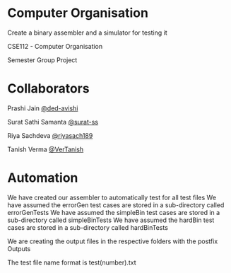 # Computer Organisation
Create a binary assembler and a simulator for testing it

CSE112 - Computer Organisation

Semester Group Project

# Collaborators
Prashi Jain [@ded-avishi](https://www.github.com/ded-avishi)

Surat Sathi Samanta [@surat-ss](https://www.github.com/surat-ss)

Riya Sachdeva [@riyasach189](https://www.github.com/riyasach189)

Tanish Verma [@VerTanish](https://www.github.com/vertanish)

# Automation

We have created our assembler to automatically test for all test files
We have assumed the errorGen test cases are stored in a sub-directory called errorGenTests
We have assumed the simpleBin test cases are stored in a sub-directory called simpleBinTests
We have assumed the hardBin test cases are stored in a sub-directory called hardBinTests

We are creating the output files in the respective folders with the postfix Outputs

The test file name format is test(number).txt